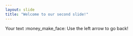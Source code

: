 ```yaml
---
layout: slide
title: "Welcome to our second slide!"
---
```

Your text :money_make_face:
Use the left arrow to go back!
